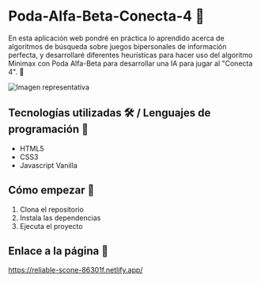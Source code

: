 # Poda-Alfa-Beta-Conecta-4 📓

En esta aplicación web pondré en práctica lo aprendido acerca de algoritmos de búsqueda sobre juegos bipersonales de información perfecta, y desarrollaré diferentes heurísticas para hacer uso del algoritmo Minimax con Poda Alfa-Beta para desarrollar una IA para jugar al "Conecta 4". 🤔

![Imagen representativa](https://raw.githubusercontent.com/JuanmiAcosta/Poda-Alfa-Beta-Conecta-4/captura.png)

## Tecnologías utilizadas 🛠️ / Lenguajes de programación 👀

* HTML5
* CSS3
* Javascript Vanilla

## Cómo empezar 🫡

1. Clona el repositorio
2. Instala las dependencias
3. Ejecuta el proyecto

## Enlace a la página :link:

https://reliable-scone-86301f.netlify.app/
